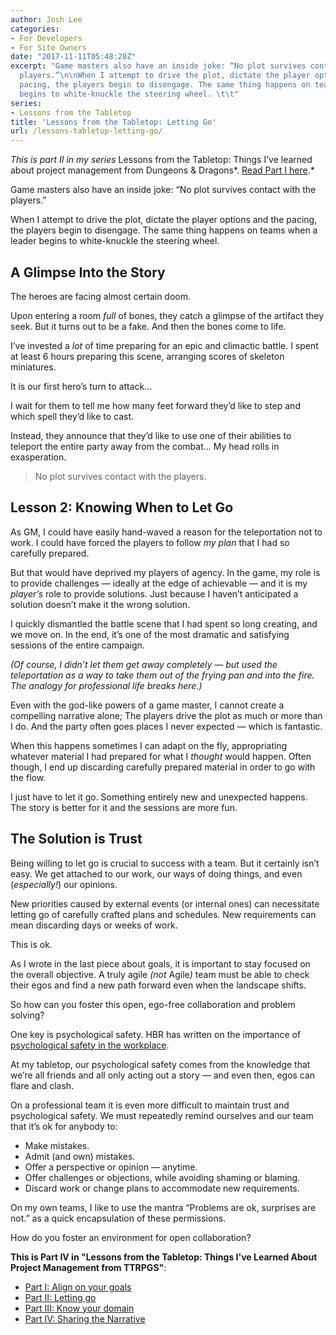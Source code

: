 ```yaml
---
author: Josh Lee
categories:
- For Developers
- For Site Owners
date: "2017-11-11T05:48:20Z"
excerpt: "Game masters also have an inside joke: “No plot survives contact with the
  players.”\n\nWhen I attempt to drive the plot, dictate the player options and the
  pacing, the players begin to disengage. The same thing happens on teams when a leader
  begins to white-knuckle the steering wheel. \t\t"
series:
- Lessons from the Tabletop
title: 'Lessons from the Tabletop: Letting Go'
url: /lessons-tabletop-letting-go/
---
```


 *This is part II in my series* Lessons from the Tabletop: Things I’ve learned about project management from Dungeons &amp; Dragons*. [Read Part I here](https://joshuamlee.com/project-management-rpg-lessons/).*

<span style="font-weight: 400">Game masters also have an inside joke: “No plot survives contact with the players.” </span>

<span style="font-weight: 400">When I attempt to drive the plot, dictate the player options and the pacing, the players begin to disengage. The same thing happens on teams when a leader begins to white-knuckle the steering wheel. </span>

## **A Glimpse Into the Story**

<span style="font-weight: 400">The heroes are facing almost certain doom. </span>

<span style="font-weight: 400">Upon entering a room </span>*<span style="font-weight: 400">full</span>*<span style="font-weight: 400"> of bones, they catch a glimpse of the artifact they seek. But it turns out to be a fake. And then the bones come to life.</span>

<span style="font-weight: 400">I’ve invested a </span>*<span style="font-weight: 400">lot </span>*<span style="font-weight: 400">of time preparing for an epic and climactic battle. I spent at least 6 hours preparing this scene, arranging scores of skeleton miniatures.</span>

<span style="font-weight: 400"> It is our first hero’s turn to attack…</span>

<span style="font-weight: 400">I wait for them to tell me how many feet forward they’d like to step and which spell they’d like to cast. </span>

<span style="font-weight: 400">Instead, they announce that they’d like to use one of their abilities to teleport the entire party away from the combat… My head rolls in exasperation.</span>

> <span style="font-weight: 400">No plot survives contact with the players.</span>

## **Lesson 2: Knowing When to Let Go**

<span style="font-weight: 400">As GM, I could have easily hand-waved a reason for the teleportation not to work. I could have forced the players to follow </span>*<span style="font-weight: 400">my plan</span>*<span style="font-weight: 400"> that I had so carefully prepared.</span>

<span style="font-weight: 400">But that would have deprived my players of agency. In the game, my role is to provide challenges — ideally at the edge of achievable — and it is my </span>*<span style="font-weight: 400">player’s </span>*<span style="font-weight: 400">role to provide solutions. Just because I haven’t anticipated a solution doesn’t make it the wrong solution.</span>

<span style="font-weight: 400">I quickly dismantled the battle scene that I had spent so long creating, and we move on. In the end, it’s one of the most dramatic and satisfying sessions of the entire campaign.</span>

*<span style="font-weight: 400">(Of course, I didn’t let them get away completely — but used the teleportation as a way to take them out of the frying pan and into the fire. The analogy for professional life breaks here.)</span>*

<span style="font-weight: 400">Even with the god-like powers of a game master, I cannot create a compelling narrative alone; The players drive the plot as much or more than I do. And the party often goes places I never expected — which is fantastic. </span>

<span style="font-weight: 400">When this happens sometimes I can adapt on the fly, appropriating whatever material I had prepared for what I </span>*<span style="font-weight: 400">thought </span>*<span style="font-weight: 400">would happen. Often though, I end up discarding carefully prepared material in order to go with the flow. </span>

<span style="font-weight: 400">I just have to let it go. Something entirely new and unexpected happens. The story is better for it and the sessions are more fun. </span>

## **The Solution is Trust**

<span style="font-weight: 400">Being willing to let go is crucial to success with a team. But it certainly isn’t easy. We get attached to our work, our ways of doing things, and even (</span>*<span style="font-weight: 400">especially!</span>*<span style="font-weight: 400">) our opinions.</span>

<span style="font-weight: 400">New priorities caused by external events (or internal ones) can necessitate letting go of carefully crafted plans and schedules. New requirements can mean discarding days or weeks of work.</span>

<span style="font-weight: 400">This is ok.</span>

<span style="font-weight: 400">As I wrote in the last piece about goals, it is important to stay focused on the overall objective. A truly agile</span>*<span style="font-weight: 400"> (not </span>*<span style="font-weight: 400">Agile</span>*<span style="font-weight: 400">) </span>*<span style="font-weight: 400">team must be able to check their egos and find a new path forward even when the landscape shifts.</span>

<span style="font-weight: 400">So how can you foster this open, ego-free collaboration and problem solving?</span>

<span style="font-weight: 400">One key is psychological safety. HBR has written on the importance of </span>[<span style="font-weight: 400">psychological safety in the workplace</span>](https://hbr.org/2017/08/high-performing-teams-need-psychological-safety-heres-how-to-create-it)<span style="font-weight: 400">.</span>

<span style="font-weight: 400">At my tabletop, our psychological safety comes from the knowledge that we’re all friends and all only acting out a story — and even then, egos can flare and clash. </span>

<span style="font-weight: 400">On a professional team it is even more difficult to maintain trust and psychological safety. We must repeatedly remind ourselves and our team that it’s ok for anybody to:</span>

- <span style="font-weight: 400">Make mistakes.</span>
- <span style="font-weight: 400">Admit (and own) mistakes.</span>
- <span style="font-weight: 400">Offer a perspective or opinion — anytime.</span>
- <span style="font-weight: 400">Offer challenges or objections, while avoiding shaming or blaming.</span>
- <span style="font-weight: 400">Discard work or change plans to accommodate new requirements.</span>

<span style="font-weight: 400">On my own teams, I like to use the mantra “Problems are ok, surprises are not.” as a quick encapsulation of these permissions.</span>

<span style="font-weight: 400">How do you foster an environment for open collaboration? </span>

**This is Part IV in "Lessons from the Tabletop: Things I've Learned About Project Management from TTRPGS"**:

 - [Part I: Align on your goals](https://joshuamlee.com/project-management-rpg-lessons/)  
 - [Part II: Letting go](https://joshuamlee.com/lessons-tabletop-letting-go/)  
 - [Part III: Know your domain](https://joshuamlee.com/rpg-lessons-domain-knowledge)
 - [Part IV: Sharing the Narrative](https://joshuamlee.com/sharing-the-narrative)
